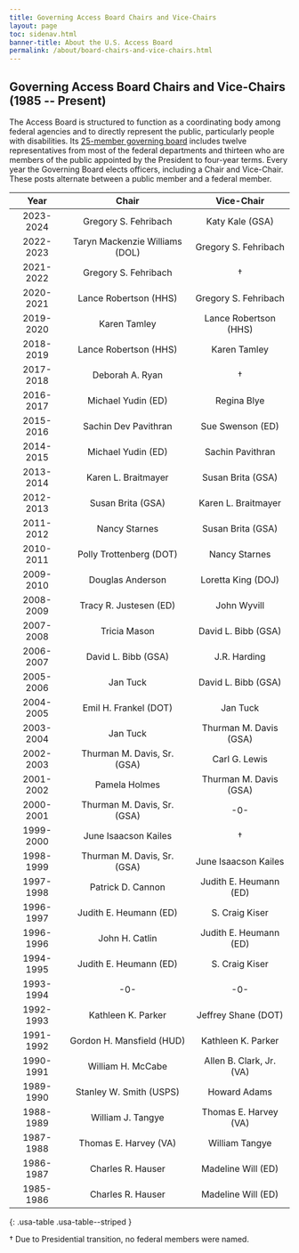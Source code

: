 ```yaml
---
title: Governing Access Board Chairs and Vice-Chairs 
layout: page
toc: sidenav.html
banner-title: About the U.S. Access Board
permalink: /about/board-chairs-and-vice-chairs.html
---
```


## Governing Access Board Chairs and Vice-Chairs (1985 -- Present)

The Access Board is structured to function as a coordinating body among federal agencies and to directly represent the public, particularly people with disabilities. Its [25-member governing board](https://www.access-board.gov/about/board-members/) includes twelve representatives from most of the federal departments and thirteen who are members of the public appointed by the President to four-year terms. Every year the Governing Board elects officers, including a Chair and Vice-Chair. These posts alternate between a public member and a federal member.


| Year | Chair | Vice-Chair |
| :---:   | :---: | :---: | 
| 2023-2024 | Gregory S. Fehribach | Katy Kale (GSA) | 
| 2022-2023 | Taryn Mackenzie Williams (DOL) | Gregory S. Fehribach |
| 2021-2022 | Gregory S. Fehribach | † |
| 2020-2021 | Lance Robertson (HHS) | Gregory S. Fehribach |
| 2019-2020 | Karen Tamley | Lance Robertson (HHS) |
| 2018-2019 | Lance Robertson (HHS) | Karen Tamley |
| 2017-2018 | Deborah A. Ryan | † |
| 2016-2017 | Michael Yudin (ED) | Regina Blye |
| 2015-2016 | Sachin Dev Pavithran | Sue Swenson (ED) |
| 2014-2015 | Michael Yudin (ED) | Sachin Pavithran |
| 2013-2014 | Karen L. Braitmayer | Susan Brita (GSA) |
| 2012-2013 | Susan Brita (GSA) | Karen L. Braitmayer |
| 2011-2012 | Nancy Starnes | Susan Brita (GSA) |
| 2010-2011 | Polly Trottenberg (DOT) | Nancy Starnes |
| 2009-2010 | Douglas Anderson | Loretta King (DOJ) |
| 2008-2009 | Tracy R. Justesen (ED) | John Wyvill |
| 2007-2008 | Tricia Mason | David L. Bibb (GSA) |
| 2006-2007 | David L. Bibb (GSA) | J.R. Harding |
| 2005-2006 | Jan Tuck | David L. Bibb (GSA) |
| 2004-2005 | Emil H. Frankel (DOT) | Jan Tuck |
| 2003-2004 | Jan Tuck | Thurman M. Davis (GSA) |
| 2002-2003 | Thurman M. Davis, Sr. (GSA) | Carl G. Lewis |
| 2001-2002 | Pamela Holmes | Thurman M. Davis (GSA) |
| 2000-2001 | Thurman M. Davis, Sr. (GSA) | -0- |
| 1999-2000 | June Isaacson Kailes | † |
| 1998-1999 | Thurman M. Davis, Sr. (GSA) | June Isaacson Kailes |
| 1997-1998 | Patrick D. Cannon | Judith E. Heumann (ED) |
| 1996-1997 | Judith E. Heumann (ED) | S. Craig Kiser |
| 1996-1996 | John H. Catlin | Judith E. Heumann (ED) |
| 1994-1995 | Judith E. Heumann (ED) | S. Craig Kiser |
| 1993-1994 | -0- | -0- |
| 1992-1993 | Kathleen K. Parker | Jeffrey Shane (DOT) |
| 1991-1992 | Gordon H. Mansfield (HUD) | Kathleen K. Parker |
| 1990-1991 | William H. McCabe | Allen B. Clark, Jr. (VA) |
| 1989-1990 | Stanley W. Smith (USPS) | Howard Adams |
| 1988-1989 | William J. Tangye | Thomas E. Harvey (VA)  |
| 1987-1988 | Thomas E. Harvey (VA) | William Tangye |
| 1986-1987 | Charles R. Hauser | Madeline Will (ED) |
| 1985-1986 | Charles R. Hauser | Madeline Will (ED) |
{: .usa-table .usa-table--striped }

† Due to Presidential transition, no federal members were named.
